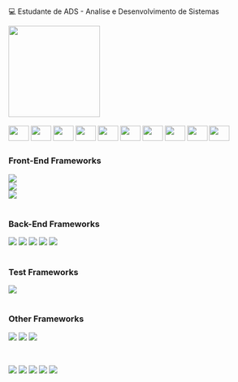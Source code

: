 

💻 Estudante de ADS - Analise e Desenvolvimento de Sistemas 
<br>


<div align="left">
  <img height="180em" src="https://github-readme-stats.vercel.app/api/top-langs/?username=rafakimanja&layout=compact&langs_count=7&theme=onedark"/>
</div>
 
 <div style="display: inline_block"><br>
  <img align="center" height="30" width="40" src="https://cdn.jsdelivr.net/gh/devicons/devicon@latest/icons/c/c-original.svg">
  <img align="center" height="30" width="40" src="https://cdn.jsdelivr.net/gh/devicons/devicon@latest/icons/go/go-original.svg" />
  <img align="center" height="30" width="40" src="https://cdn.jsdelivr.net/gh/devicons/devicon@latest/icons/javascript/javascript-plain.svg">
  <img align="center" height="30" width="40" src="https://cdn.jsdelivr.net/gh/devicons/devicon@latest/icons/typescript/typescript-plain.svg">
  <img align="center" height="30" width="40" src="https://cdn.jsdelivr.net/gh/devicons/devicon@latest/icons/java/java-original.svg">
  <img align="center" height="30" width="40" src="https://cdn.jsdelivr.net/gh/devicons/devicon@latest/icons/python/python-original.svg">
  <img align="center" height="30" width="40" src="https://cdn.jsdelivr.net/gh/devicons/devicon@latest/icons/postgresql/postgresql-original.svg">
  <img align="center" height="30" width="40" src="https://cdn.jsdelivr.net/gh/devicons/devicon@latest/icons/mongodb/mongodb-original.svg">
  <img align="center" height="30" width="40" src="https://cdn.jsdelivr.net/gh/devicons/devicon@latest/icons/docker/docker-original.svg">
  <img align="center" height="30" width="40" src="https://cdn.jsdelivr.net/gh/devicons/devicon@latest/icons/git/git-original.svg">
</div>

<!-- link para os ícones: https://devicon.dev/ --> 
  
  ##
  ### Front-End Frameworks
  <div style="display: flex; flex-direction: column">
    <img src="https://img.shields.io/badge/-React-2e2e2e?style=for-the-badge&logo=react&logoColor=61DAFB" />
    <img src="https://img.shields.io/badge/-Tailwind-2e2e2e?style=for-the-badge&logo=tailwindcss&logoColor=#026288" />
    <img src="https://img.shields.io/badge/-Bootstrap-7952B3?style=for-the-badge&logo=bootstrap&logoColor=white" />
  </div>

<br>

### Back-End Frameworks
<div>
  <img src="https://img.shields.io/badge/-Node-131e1f?style=for-the-badge&logo=node.js&logoColor-white" />
  <img src="https://img.shields.io/badge/-Nest-ea2863?style=for-the-badge&logo=nestjs&logoColor-white" />
  <img src="https://img.shields.io/badge/-Next-black?style=for-the-badge&logo=next.js&logoColor-white" />
  <img src="https://img.shields.io/badge/-Express-3b4854?style=for-the-badge&logo=express&logoColor-white" />
  <img src="https://img.shields.io/badge/-Gin%20Gonic-008ecf?style=for-the-badge&logo=gin&logoColor=white" />
</div>

<br>

### Test Frameworks
<div>
  <img src="https://img.shields.io/badge/-Jest-953452?style=for-the-badge&logo=jest&logoColor-white" />
</div>

<br>

### Other Frameworks
<div>
  <img src="https://img.shields.io/badge/-Mongoose-69b23f?style=for-the-badge&logo=mongodb&logoColor=white" />
  <img src="https://img.shields.io/badge/-GORM-00B5AD?style=for-the-badge&logo=go&logoColor=white" />
  <img src="https://img.shields.io/badge/-JWT-black?style=for-the-badge&logo=jsonwebtokens" />
</div>

##

<br>

<div>
  <a href="https://www.instagram.com/raffa_ens/" target="_blank"><img src="https://img.shields.io/badge/-Instagram-%23E4405F?style=for-the-badge&logo=instagram&logoColor=white" target="_blank"></a>
 	<a href="https://www.twitch.tv/rakimanja" target="_blank"><img src="https://img.shields.io/badge/Twitch-9146FF?style=for-the-badge&logo=twitch&logoColor=white" target="_blank"></a>
  <a href="https://www.linkedin.com/in/rafaellopesens/" target="_blank"><img src="https://img.shields.io/badge/-LinkedIn-%230077B5?style=for-the-badge&logo=linkedin&logoColor=white" target="_blank"></a> 
  <a href="https://open.spotify.com/user/22ahz44rtsds6fjp5enddyoqi?si=db351f1849b2442d" target="_blank"><img src="https://img.shields.io/badge/Spotify-1ED760?&style=for-the-badge&logo=spotify&logoColor=white" targe="_blank"></a>
  <a href="https://steamcommunity.com/profiles/76561198998240151/" target="_blank"><img src="https://img.shields.io/badge/Steam-000000?style=for-the-badge&logo=steam&logoColor=white" target="_blank"></a>
<!-- site para as badges: https://dev.to/envoy_/150-badges-for-github-pnk -->
</div>
